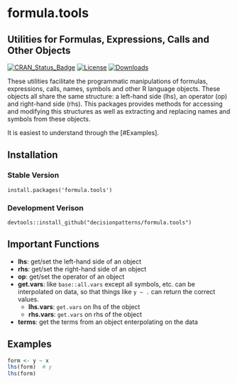 # formula.tools

## Utilities for Formulas, Expressions, Calls and Other Objects

[![CRAN_Status_Badge](https://www.r-pkg.org/badges/version/formula.tools)](https://cran.r-project.org/package=formula.tools)
[![License](https://img.shields.io/badge/license-GPL%20%28%3E=%202%29-brightgreen.svg?style=flat)](https://www.gnu.org/licenses/gpl-2.0.html) 
[![Downloads](https://cranlogs.r-pkg.org/badges/formula.tools?color=brightgreen)](https://www.r-pkg.org/pkg/formula.tools)

These utilities facilitate the programmatic manipulations of formulas, expressions, calls, names, symbols and other R language objects. These objects all share the same structure: a left-hand side (lhs), an operator (op) and right-hand side (rhs). This packages provides methods for accessing and modifying this structures as well as extracting and replacing names and symbols from these objects.

It is easiest to understand through the [#Examples].


## Installation 

### Stable Version 

    install.packages('formula.tools')

### Development Verison 

    devtools::install_github("decisionpatterns/formula.tools")
    
## Important Functions 

- **lhs**: get/set the left-hand side of an object
- **rhs**: get/set the right-hand side of an object
- **op**: get/set the operator of an object
- **get.vars**: like `base::all.vars` except all symbols, etc. can be
  interpolated on data, so that things like `y ~ .` can return the correct 
  values.
  - **lhs.vars**: `get.vars` on lhs of the object 
  - **rhs.vars**: `get.vars` on rhs of the object
- **terms**: get the terms from an object enterpolating on the data  

## Examples 

```r
form <- y ~ x 
lhs(form)  # y
lhs(form) 
```
    
